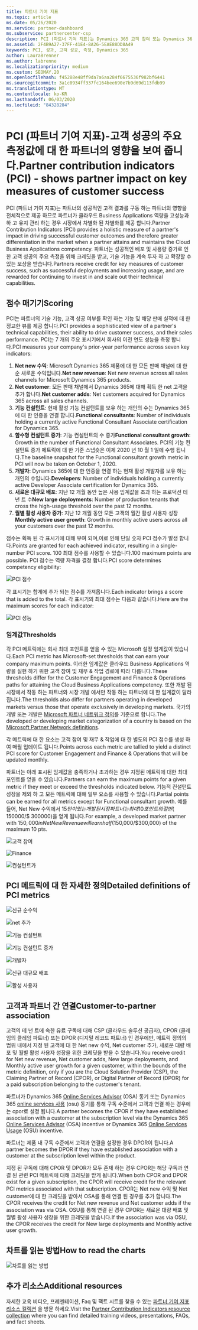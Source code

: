 ```yaml
---
title: 파트너 기여 지표
ms.topic: article
ms.date: 05/26/2020
ms.service: partner-dashboard
ms.subservice: partnercenter-csp
description: PCI (파트너 기여 지표)는 Dynamics 365 고객 참여 또는 Dynamics 365 재무 및 작업으로 수행 하는 방법을 보여 줍니다.
ms.assetid: 2F4B9A27-37FF-41E4-8A26-5EAE88DD8A49
keywords: PCI, 성과, 고객 성공, 측정, Dynamics 365
author: LauraBrenner
ms.author: labrenne
ms.localizationpriority: medium
ms.custom: SEOMAY.20
ms.openlocfilehash: f45288e48ff9da7a6aa284f6675536f982bf6441
ms.sourcegitcommit: 3a1c0934ff337fc164bee690e7b9d69d113fdb99
ms.translationtype: MT
ms.contentlocale: ko-KR
ms.lasthandoff: 06/03/2020
ms.locfileid: "84328284"
---
```

# <a name="partner-contribution-indicators-pci---shows-partner-impact-on-key-measures-of-customer-success"></a><span data-ttu-id="9af3a-104">PCI (파트너 기여 지표)-고객 성공의 주요 측정값에 대 한 파트너의 영향을 보여 줍니다.</span><span class="sxs-lookup"><span data-stu-id="9af3a-104">Partner contribution indicators (PCI) - shows partner impact on key measures of customer success</span></span>

<span data-ttu-id="9af3a-105">PCI (파트너 기여 지표)는 파트너의 성공적인 고객 결과를 구동 하는 파트너의 영향을 전체적으로 제공 하므로 파트너가 클라우드 Business Applications 역량을 고성능과 하 고 유지 관리 하는 경우 시장에서 차별화 된 차별화를 제공 합니다.</span><span class="sxs-lookup"><span data-stu-id="9af3a-105">Partner Contribution Indicators (PCI) provides a holistic measure of a partner's impact in driving successful customer outcomes and therefore greater differentiation in the market when a partner attains and maintains the Cloud Business Applications competency.</span></span> <span data-ttu-id="9af3a-106">파트너는 성공적인 배포 및 사용량 증가로 인 한 고객 성공의 주요 측정을 위해 크레딧을 받고, 기술 기능을 계속 투자 하 고 확장할 수 있는 보상을 받습니다.</span><span class="sxs-lookup"><span data-stu-id="9af3a-106">Partners receive credit for key measures of customer success, such as successful deployments and increasing usage, and are rewarded for continuing to invest in and scale out their technical capabilities.</span></span>


## <a name="scoring"></a><span data-ttu-id="9af3a-107">점수 매기기</span><span class="sxs-lookup"><span data-stu-id="9af3a-107">Scoring</span></span>

<span data-ttu-id="9af3a-108">PCI는 파트너의 기술 기능, 고객 성공 여부를 확인 하는 기능 및 해당 판매 실적에 대 한 정교한 뷰를 제공 합니다.</span><span class="sxs-lookup"><span data-stu-id="9af3a-108">PCI provides a sophisticated view of a partner's technical capabilities, their ability to drive customer success, and their sales performance.</span></span> <span data-ttu-id="9af3a-109">PCI는 7 개의 주요 표시기에서 회사의 이전 연도 성능을 측정 합니다.</span><span class="sxs-lookup"><span data-stu-id="9af3a-109">PCI measures your company's prior-year performance across seven key indicators:</span></span>

1. <span data-ttu-id="9af3a-110">**Net new 수익**: Microsoft Dynamics 365 제품에 대 한 모든 판매 채널에 대 한 순 새로운 수익입니다.</span><span class="sxs-lookup"><span data-stu-id="9af3a-110">**Net new revenue**: Net new revenue across all sales channels for Microsoft Dynamics 365 products.</span></span>
2. <span data-ttu-id="9af3a-111">**Net customer**: 모든 판매 채널에서 Dynamics 365에 대해 획득 한 net 고객을 추가 합니다.</span><span class="sxs-lookup"><span data-stu-id="9af3a-111">**Net customer adds**: Net customers acquired for Dynamics 365 across all sales channels.</span></span>
3. <span data-ttu-id="9af3a-112">**기능 컨설턴트**: 현재 활성 기능 컨설턴트를 보유 하는 개인의 수는 Dynamics 365에 대 한 인증을 연결 합니다.</span><span class="sxs-lookup"><span data-stu-id="9af3a-112">**Functional consultants**: Number of individuals holding a currently active Functional Consultant Associate certification for Dynamics 365.</span></span> 
4. <span data-ttu-id="9af3a-113">**함수형 컨설턴트 증가**: 기능 컨설턴트의 수 증가</span><span class="sxs-lookup"><span data-stu-id="9af3a-113">**Functional consultant growth**: Growth in the number of Functional Consultant Associates.</span></span>  <span data-ttu-id="9af3a-114">PCI의 기능 컨설턴트 증가 메트릭에 대 한 기준 스냅숏은 이제 2020 년 10 월 1 일에 수행 됩니다.</span><span class="sxs-lookup"><span data-stu-id="9af3a-114">The baseline snapshot for the Functional consultant growth metric in PCI will now be taken on October 1, 2020.</span></span>  
5. <span data-ttu-id="9af3a-115">**개발자**: Dynamics 365에 대 한 인증을 연결 하는 현재 활성 개발자를 보유 하는 개인의 수입니다.</span><span class="sxs-lookup"><span data-stu-id="9af3a-115">**Developers**: Number of individuals holding a currently active Developer Associate certification for Dynamics 365.</span></span>
6. <span data-ttu-id="9af3a-116">**새로운 대규모 배포**: 지난 12 개월 동안 높은 사용 임계값을 초과 하는 프로덕션 테 넌 트 수</span><span class="sxs-lookup"><span data-stu-id="9af3a-116">**New large deployments**: Number of production tenants that cross the high-usage threshold over the past 12 months.</span></span>
7. <span data-ttu-id="9af3a-117">**월별 활성 사용자 증가**: 지난 12 개월 동안 모든 고객의 월간 활성 사용자 성장</span><span class="sxs-lookup"><span data-stu-id="9af3a-117">**Monthly active user growth**: Growth in monthly active users across all your customers over the past 12 months.</span></span>

<span data-ttu-id="9af3a-118">점수는 획득 된 각 표시기에 대해 부여 되며,이로 인해 단일 숫자 PCI 점수가 발생 합니다.</span><span class="sxs-lookup"><span data-stu-id="9af3a-118">Points are granted for each achieved indicator, resulting in a single-number PCI score.</span></span> <span data-ttu-id="9af3a-119">100 최대 점수를 사용할 수 있습니다.</span><span class="sxs-lookup"><span data-stu-id="9af3a-119">100 maximum points are possible.</span></span> <span data-ttu-id="9af3a-120">PCI 점수는 역량 자격을 결정 합니다.</span><span class="sxs-lookup"><span data-stu-id="9af3a-120">PCI score determines competency eligibility:</span></span>

![PCI 점수](images/pcinew1.png)

<span data-ttu-id="9af3a-122">각 표시기는 합계에 추가 되는 점수를 가져옵니다.</span><span class="sxs-lookup"><span data-stu-id="9af3a-122">Each indicator brings a score that is added to the total.</span></span> <span data-ttu-id="9af3a-123">각 표시기의 최대 점수는 다음과 같습니다.</span><span class="sxs-lookup"><span data-stu-id="9af3a-123">Here are the maximum scores for each indicator:</span></span>

![PCI 성능](images/pci/perfnew.png)

### <a name="thresholds"></a><span data-ttu-id="9af3a-125">임계값</span><span class="sxs-lookup"><span data-stu-id="9af3a-125">Thresholds</span></span>

<span data-ttu-id="9af3a-126">각 PCI 메트릭에는 회사 최대 포인트를 얻을 수 있는 Microsoft 설정 임계값이 있습니다.</span><span class="sxs-lookup"><span data-stu-id="9af3a-126">Each PCI metric has Microsoft-set thresholds that can earn your company maximum points.</span></span> <span data-ttu-id="9af3a-127">이러한 임계값은 클라우드 Business Applications 역량을 실현 하기 위한 고객 참여 및 재무 & 작업 경로에 따라 다릅니다.</span><span class="sxs-lookup"><span data-stu-id="9af3a-127">These thresholds differ for the Customer Engagement and Finance & Operations paths for attaining the Cloud Business Applications competency.</span></span> <span data-ttu-id="9af3a-128">또한 개발 된 시장에서 작동 하는 파트너와 시장 개발 에서만 작동 하는 파트너에 대 한 임계값이 달라 집니다.</span><span class="sxs-lookup"><span data-stu-id="9af3a-128">The thresholds also differ for partners operating in developed markets versus those that operate exclusively in developing markets.</span></span>  <span data-ttu-id="9af3a-129">국가의 개발 또는 개발은 [Microsoft 파트너 네트워크 정의](https://assetsprod.microsoft.com/mpn/mpn-developed-and-developing-countries.pdf)를 기준으로 합니다.</span><span class="sxs-lookup"><span data-stu-id="9af3a-129">The developed or developing market categorization of a country is based on the [Microsoft Partner Network definitions](https://assetsprod.microsoft.com/mpn/mpn-developed-and-developing-countries.pdf).</span></span>

<span data-ttu-id="9af3a-130">각 메트릭에 대 한 요소는 고객 참여 및 재무 & 작업에 대 한 별도의 PCI 점수를 생성 하 여 매월 업데이트 됩니다.</span><span class="sxs-lookup"><span data-stu-id="9af3a-130">Points across each metric are tallied to yield a distinct PCI score for Customer Engagement and Finance & Operations that will be updated monthly.</span></span>

<span data-ttu-id="9af3a-131">파트너는 아래 표시된 임계값을 충족하거나 초과하는 경우 지정된 메트릭에 대한 최대 포인트를 얻을 수 있습니다.</span><span class="sxs-lookup"><span data-stu-id="9af3a-131">Partners can earn the maximum points for a given metric if they meet or exceed the thresholds indicated below.</span></span> <span data-ttu-id="9af3a-132">기능적 컨설턴트 성장을 제외 하 고 모든 메트릭에 대해 일부 요소를 사용할 수 있습니다.</span><span class="sxs-lookup"><span data-stu-id="9af3a-132">Partial points can be earned for all metrics except for Functional consultant growth.</span></span> <span data-ttu-id="9af3a-133">예를 들어, Net New 수익에서 $15만이 있는 개발 된 시장 파트너는 최대 10 포인트의 절반 ($ 150000/$ 300000)을 얻게 됩니다.</span><span class="sxs-lookup"><span data-stu-id="9af3a-133">For example, a developed market partner with $150,000 in Net New Revenue will earn half ($150,000/$300,000) of the maximum 10 pts.</span></span> 

![고객 참여](images/pci/custengagethresh.png)

![Finance](images/pci/table_2.png)

![컨설턴트가](images/Table3.PNG) 


## <a name="detailed-definitions-of-pci-metrics"></a><span data-ttu-id="9af3a-137">PCI 메트릭에 대 한 자세한 정의</span><span class="sxs-lookup"><span data-stu-id="9af3a-137">Detailed definitions of PCI metrics</span></span>

![신규 순수익](images/pci/netnewrevenue.png)

![net 추가](images/pci/netadds.png)


![기능 컨설턴트](images/pci/funcconsult.png)


![기능 컨설턴트 증가](images/pci/4_Functional_consultant_growth.png)

![개발자](images/pci/developers.png) 

![신규 대규모 배포](images/pci/largedeploy.png) 

![활성 사용자](images/pci/activeusers.png)

## <a name="customer-to-partner-association"></a><span data-ttu-id="9af3a-145">고객과 파트너 간 연결</span><span class="sxs-lookup"><span data-stu-id="9af3a-145">Customer-to-partner association</span></span>

<span data-ttu-id="9af3a-146">고객의 테 넌 트에 속한 유료 구독에 대해 CSP (클라우드 솔루션 공급자), CPOR (클레임의 클레임 파트너) 또는 DPOR (디지털 레코드 파트너) 인 경우에만, 메트릭 정의의 범위 내에서 지정 된 고객에 대 한 Net new 수익, Net customer 추가, 새로운 대량 배포 및 월별 활성 사용자 성장을 위한 크레딧을 받을 수 있습니다.</span><span class="sxs-lookup"><span data-stu-id="9af3a-146">You receive credit for Net new revenue, Net customer adds, New large deployments, and Monthly active user growth for a given customer, within the bounds of the metric definition, only if you are the Cloud Solution Provider (CSP), the Claiming Partner of Record (CPOR), or Digital Partner of Record (DPOR) for a paid subscription belonging to the customer's tenant.</span></span>

<span data-ttu-id="9af3a-147">파트너가 Dynamics 365 [Online Services Advisor](https://support.microsoft.com/help/4501560/online-services-advisor-osa-sell-incentives-faq) (OSA) 동기 또는 Dynamics 365 [online services 사용](https://support.microsoft.com/help/4489988/online-services-usage-osu-incentives-faq) (osu) 동기를 통해 구독 수준에서 고객과 연결 하는 경우에는 cpor로 설정 됩니다.</span><span class="sxs-lookup"><span data-stu-id="9af3a-147">A partner becomes the CPOR if they have established association with a customer at the subscription level via the Dynamics 365 [Online Services Advisor](https://support.microsoft.com/help/4501560/online-services-advisor-osa-sell-incentives-faq) (OSA) incentive or Dynamics 365 [Online Services Usage](https://support.microsoft.com/help/4489988/online-services-usage-osu-incentives-faq) (OSU) incentive.</span></span>

<span data-ttu-id="9af3a-148">파트너는 제품 내 구독 수준에서 고객과 연결을 설정한 경우 DPOR이 됩니다.</span><span class="sxs-lookup"><span data-stu-id="9af3a-148">A partner becomes the DPOR if they have established association with a customer at the subscription level within the product.</span></span>

<span data-ttu-id="9af3a-149">지정 된 구독에 대해 CPOR 및 DPOR가 모두 존재 하는 경우 CPOR는 해당 구독과 연결 된 관련 PCI 메트릭에 대해 크레딧을 받게 됩니다.</span><span class="sxs-lookup"><span data-stu-id="9af3a-149">When both CPOR and DPOR exist for a given subscription, the CPOR will receive credit for the relevant PCI metrics associated with that subscription.</span></span> <span data-ttu-id="9af3a-150">CPOR는 Net new 수익 및 Net customer에 대 한 크레딧을 받아서 OSA를 통해 연결 된 경우를 추가 합니다.</span><span class="sxs-lookup"><span data-stu-id="9af3a-150">The CPOR receives the credit for Net new revenue and Net customer adds if the association was via OSA.</span></span> <span data-ttu-id="9af3a-151">OSU를 통해 연결 된 경우 CPOR는 새로운 대량 배포 및 월별 활성 사용자 성장을 위한 크레딧을 받습니다.</span><span class="sxs-lookup"><span data-stu-id="9af3a-151">If the association was via OSU, the CPOR receives the credit for New large deployments and Monthly active user growth.</span></span> 

## <a name="how-to-read-the-charts"></a><span data-ttu-id="9af3a-152">차트를 읽는 방법</span><span class="sxs-lookup"><span data-stu-id="9af3a-152">How to read the charts</span></span>

![차트를 읽는 방법](images/pci/howto.png)

## <a name="additional-resources"></a><span data-ttu-id="9af3a-154">추가 리소스</span><span class="sxs-lookup"><span data-stu-id="9af3a-154">Additional resources</span></span>

<span data-ttu-id="9af3a-155">자세한 교육 비디오, 프레젠테이션, Faq 및 팩트 시트를 찾을 수 있는 [파트너 기여 지표 리소스 컬렉션](https://aka.ms/pcilearn) 을 방문 하세요.</span><span class="sxs-lookup"><span data-stu-id="9af3a-155">Visit the [Partner Contribution Indicators resource collection](https://aka.ms/pcilearn) where you can find detailed training videos, presentations, FAQs, and fact sheets.</span></span>
